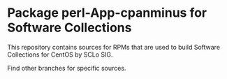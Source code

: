 # Package perl-App-cpanminus for Software Collections

This repository contains sources for RPMs that are used
to build Software Collections for CentOS by SCLo SIG.

Find other branches for specific sources.
